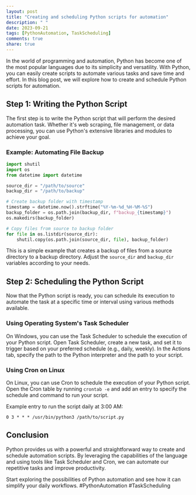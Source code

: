 ```yaml
---
layout: post
title: "Creating and scheduling Python scripts for automation"
description: " "
date: 2023-09-21
tags: [PythonAutomation, TaskScheduling]
comments: true
share: true
---
```


In the world of programming and automation, Python has become one of the most popular languages due to its simplicity and versatility. With Python, you can easily create scripts to automate various tasks and save time and effort. In this blog post, we will explore how to create and schedule Python scripts for automation.

## Step 1: Writing the Python Script

The first step is to write the Python script that will perform the desired automation task. Whether it's web scraping, file management, or data processing, you can use Python's extensive libraries and modules to achieve your goal.

### Example: Automating File Backup

```python
import shutil
import os
from datetime import datetime

source_dir = "/path/to/source"
backup_dir = "/path/to/backup"

# Create backup folder with timestamp
timestamp = datetime.now().strftime("%Y-%m-%d_%H-%M-%S")
backup_folder = os.path.join(backup_dir, f"backup_{timestamp}")
os.makedirs(backup_folder)

# Copy files from source to backup folder
for file in os.listdir(source_dir):
    shutil.copy(os.path.join(source_dir, file), backup_folder)
```

This is a simple example that creates a backup of files from a source directory to a backup directory. Adjust the `source_dir` and `backup_dir` variables according to your needs.

## Step 2: Scheduling the Python Script

Now that the Python script is ready, you can schedule its execution to automate the task at a specific time or interval using various methods available.

### Using Operating System's Task Scheduler

On Windows, you can use the Task Scheduler to schedule the execution of your Python script. Open Task Scheduler, create a new task, and set it to trigger based on your preferred schedule (e.g., daily, weekly). In the Actions tab, specify the path to the Python interpreter and the path to your script.

### Using Cron on Linux

On Linux, you can use Cron to schedule the execution of your Python script. Open the Cron table by running `crontab -e` and add an entry to specify the schedule and command to run your script.

Example entry to run the script daily at 3:00 AM:

```
0 3 * * * /usr/bin/python3 /path/to/script.py
```

## Conclusion

Python provides us with a powerful and straightforward way to create and schedule automation scripts. By leveraging the capabilities of the language and using tools like Task Scheduler and Cron, we can automate our repetitive tasks and improve productivity.

Start exploring the possibilities of Python automation and see how it can simplify your daily workflows. #PythonAutomation #TaskScheduling